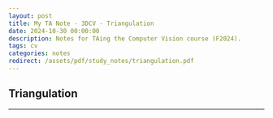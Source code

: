 ```yaml
---
layout: post
title: My TA Note - 3DCV - Triangulation
date: 2024-10-30 00:00:00
description: Notes for TAing the Computer Vision course (F2024).
tags: cv
categories: notes
redirect: /assets/pdf/study_notes/triangulation.pdf
---
```


## Triangulation

---
